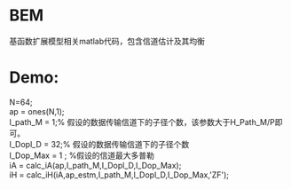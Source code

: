 # BEM
基函数扩展模型相关matlab代码，包含信道估计及其均衡


# Demo:
N=64;<br>
ap = ones(N,1);<br>
I_path_M = 1;% 假设的数据传输信道下的子径个数，该参数大于H_Path_M/P即可。<br>
I_Dopl_D = 32;% 假设的数据传输信道下的子径个数<br>
I_Dop_Max = 1 ; %假设的信道最大多普勒<br>
iA = calc_iA(ap,I_path_M,I_Dopl_D,I_Dop_Max);<br>
iH = calc_iH(iA,ap_estm,I_path_M,I_Dopl_D,I_Dop_Max,'ZF');<br>
